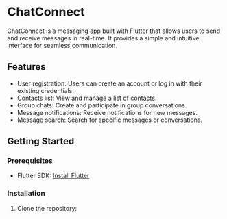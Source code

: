 # ChatConnect

ChatConnect is a messaging app built with Flutter that allows users to send and receive messages 
in real-time. It provides a simple and intuitive interface for seamless communication.

## Features

- User registration: Users can create an account or log in with their existing credentials.
- Contacts list: View and manage a list of contacts.
- Group chats: Create and participate in group conversations.
- Message notifications: Receive notifications for new messages.
- Message search: Search for specific messages or conversations.



## Getting Started

### Prerequisites

- Flutter SDK: [Install Flutter](https://flutter.dev/docs/get-started/install)

### Installation

1. Clone the repository:

